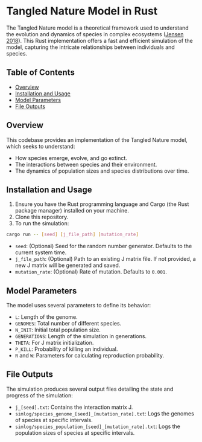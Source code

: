 # Tangled Nature Model in Rust

The Tangled Nature model is a theoretical framework used to understand the evolution and dynamics of species in complex ecosystems ([Jensen 2018](https://iopscience.iop.org/article/10.1088/1361-6404/aaee8f/meta)). This Rust implementation offers a fast and efficient simulation of the model, capturing the intricate relationships between individuals and species.

## Table of Contents

- [Overview](#overview)
- [Installation and Usage](#installation-and-usage)
- [Model Parameters](#model-parameters)
- [File Outputs](#file-outputs)

## Overview

This codebase provides an implementation of the Tangled Nature model, which seeks to understand:

- How species emerge, evolve, and go extinct.
- The interactions between species and their environment.
- The dynamics of population sizes and species distributions over time.

## Installation and Usage

1. Ensure you have the Rust programming language and Cargo (the Rust package manager) installed on your machine.
2. Clone this repository.
3. To run the simulation:

```bash
cargo run -- [seed] [j_file_path] [mutation_rate]
```

- `seed`: (Optional) Seed for the random number generator. Defaults to the current system time.
- `j_file_path`: (Optional) Path to an existing J matrix file. If not provided, a new J matrix will be generated and saved.
- `mutation_rate`: (Optional) Rate of mutation. Defaults to `0.001`.

## Model Parameters

The model uses several parameters to define its behavior:

- `L`: Length of the genome.
- `GENOMES`: Total number of different species.
- `N_INIT`: Initial total population size.
- `GENERATIONS`: Length of the simulation in generations.
- `THETA`: For J matrix initialization.
- `P_KILL`: Probability of killing an individual.
- `R` and `W`: Parameters for calculating reproduction probability.

## File Outputs

The simulation produces several output files detailing the state and progress of the simulation:

- `j_[seed].txt`: Contains the interaction matrix J.
- `simlog/species_genome_[seed]_[mutation_rate].txt`: Logs the genomes of species at specific intervals.
- `simlog/species_population_[seed]_[mutation_rate].txt`: Logs the population sizes of species at specific intervals.

